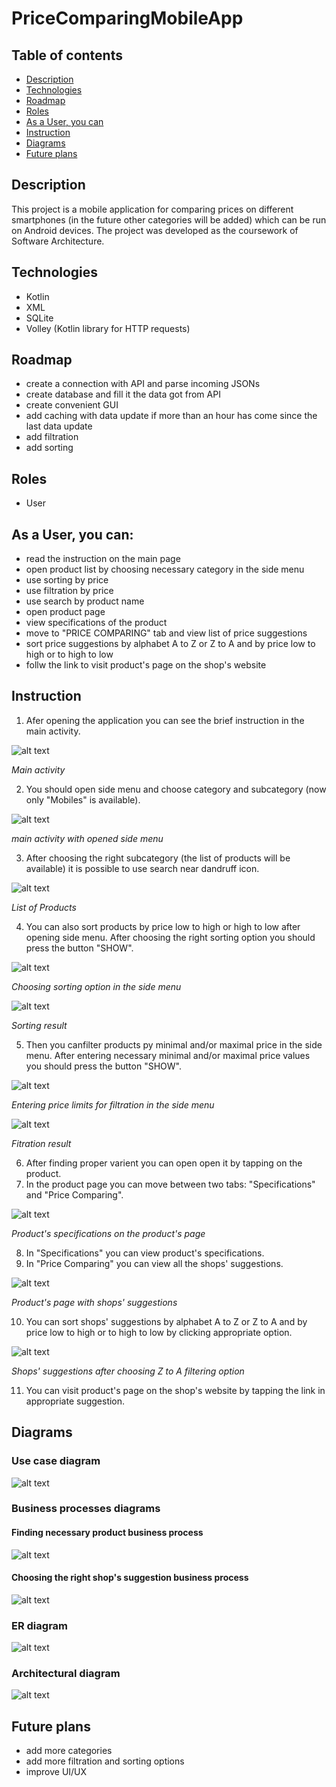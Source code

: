 # PriceComparingMobileApp
## Table of contents
* [Description](#description)
* [Technologies](#technologies)
* [Roadmap](#roadmap)
* [Roles](#roles)
* [As a User, you can](#as-a-user-you-can)
* [Instruction](#instruction)
* [Diagrams](#diagrams)
* [Future plans](#future-plans)

## Description
This project is a mobile application for comparing prices on different smartphones (in the future other categories will be added) which can be run on Android devices. The project was developed as the coursework of Software Architecture.

## Technologies
* Kotlin
* XML
* SQLite
* Volley (Kotlin library for HTTP requests)

## Roadmap
* create a connection with API and parse incoming JSONs
* create database and fill it the data got from API
* create convenient GUI
* add caching with data update if more than an hour has come since the last data update
* add filtration
* add sorting

## Roles
* User

## As a User, you can:
* read the instruction on the main page
* open product list by choosing necessary category in the side menu
* use sorting by price
* use filtration by price
* use search by product name
* open product page
* view specifications of the product
* move to "PRICE COMPARING" tab and view list of price suggestions
* sort price suggestions by alphabet A to Z or Z to A and by price low to high or to high to low
* follw the link to visit product's page on the shop's website

## Instruction
1. Afer opening the application you can see the brief instruction in the main activity.

![alt text](https://github.com/MykolaOnyshchuk/PriceComparingMobileApp/blob/master/screenshots/main_activity.jpg?raw=true)

*Main activity*

2. You should open side menu and choose category and subcategory (now only "Mobiles" is available).

![alt text](https://github.com/MykolaOnyshchuk/PriceComparingMobileApp/blob/master/screenshots/main_activity_with_side_menu.jpg?raw=true)

*main activity with opened side menu*

3. After choosing the right subcategory (the list of products will be available) it is possible to use search near dandruff icon.

![alt text](https://github.com/MykolaOnyshchuk/PriceComparingMobileApp/blob/master/screenshots/list_of_products.jpg?raw=true)

*List of Products*

4. You can also sort products by price low to high or high to low after opening side menu. After choosing the right sorting option you should press the button "SHOW".

![alt text](https://github.com/MykolaOnyshchuk/PriceComparingMobileApp/blob/master/screenshots/sorting_options.jpg?raw=true)

*Choosing sorting option in the side menu*

![alt text](https://github.com/MykolaOnyshchuk/PriceComparingMobileApp/blob/master/screenshots/sorting_result.jpg?raw=true)

*Sorting result*

5. Then you canfilter products py minimal and/or maximal price in the side menu. After entering necessary minimal and/or maximal price values you should press the button "SHOW".

![alt text](https://github.com/MykolaOnyshchuk/PriceComparingMobileApp/blob/master/screenshots/filtering_options.jpg?raw=true)

*Entering price limits for filtration in the side menu*

![alt text](https://github.com/MykolaOnyshchuk/PriceComparingMobileApp/blob/master/screenshots/filtering_result.jpg?raw=true)

*Fitration result*

6. After finding proper varient you can open open it by tapping on the product.
7. In the product page you can move between two tabs: "Specifications" and "Price Comparing".

![alt text](https://github.com/MykolaOnyshchuk/PriceComparingMobileApp/blob/master/screenshots/product_page.jpg?raw=true)

*Product's specifications on the product's page*

8. In "Specifications" you can view product's specifications.
9. In "Price Comparing" you can view all the shops' suggestions.

![alt text](https://github.com/MykolaOnyshchuk/PriceComparingMobileApp/blob/master/screenshots/shops_suggestions.jpg?raw=true)

*Product's page with shops' suggestions*

10. You can sort shops' suggestions by alphabet A to Z or Z to A and by price low to high or to high to low by clicking appropriate option.

![alt text](https://github.com/MykolaOnyshchuk/PriceComparingMobileApp/blob/master/screenshots/shops_suggestions_after_change.jpg?raw=true)

*Shops' suggestions after choosing Z to A filtering option*

11. You can visit product's page on the shop's website by tapping the link in appropriate suggestion.

## Diagrams
### Use case diagram
![alt text](https://github.com/MykolaOnyshchuk/PriceComparingMobileApp/blob/master/diagrams/use_case_diagram.png?raw=true)
### Business processes diagrams
#### Finding necessary product business process
![alt text](https://github.com/MykolaOnyshchuk/PriceComparingMobileApp/blob/master/diagrams/finding_necessary_product_business_process_diagram.png?raw=true)
#### Choosing the right shop's suggestion business process
![alt text](https://github.com/MykolaOnyshchuk/PriceComparingMobileApp/blob/master/diagrams/choosing_the_right_shop's_suggestion_business_process_diagram.png?raw=true)
### ER diagram
![alt text](https://github.com/MykolaOnyshchuk/PriceComparingMobileApp/blob/master/diagrams/er_diagram.png?raw=true)
### Architectural diagram
![alt text](https://github.com/MykolaOnyshchuk/PriceComparingMobileApp/blob/master/diagrams/architectural_diagram.png?raw=true)

## Future plans
* add more categories
* add more filtration and sorting options
* improve UI/UX
